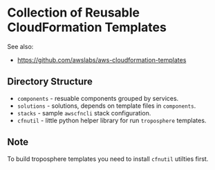 # Collection of Reusable CloudFormation Templates

See also:
 
 - https://github.com/awslabs/aws-cloudformation-templates
 

## Directory Structure

- `components` - resuable components grouped by services.
- `solutions` - solutions, depends on template files in `components`.
- `stacks` - sample `awscfncli` stack configuration.
- `cfnutil` - little python helper library for run `troposphere` templates.


## Note

To build troposphere templates you need to install `cfnutil` utilties first.